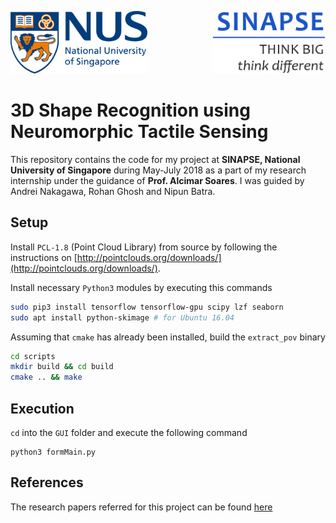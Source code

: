<img src="images/nus.png" height=100 /><img src="images/sinapse.png" height=100 align="right"/>

# 3D Shape Recognition using Neuromorphic Tactile Sensing
This repository contains the code for my project at **SINAPSE, National University of Singapore** during May-July 2018 as a part of my research internship under the guidance of **Prof. Alcimar Soares**. I was guided by Andrei Nakagawa, Rohan Ghosh and Nipun Batra.

## Setup
Install `PCL-1.8` (Point Cloud Library) from source by following the instructions on [http://pointclouds.org/downloads/](http://pointclouds.org/downloads/).

Install necessary `Python3` modules by executing this commands
```bash
sudo pip3 install tensorflow tensorflow-gpu scipy lzf seaborn
sudo apt install python-skimage # for Ubuntu 16.04
```

Assuming that `cmake` has already been installed, build the `extract_pov` binary 
```bash
cd scripts
mkdir build && cd build
cmake .. && make
```

## Execution
`cd` into the `GUI` folder and execute the following command
```
python3 formMain.py
```
## References
The research papers referred for this project can be found [here](references/)
